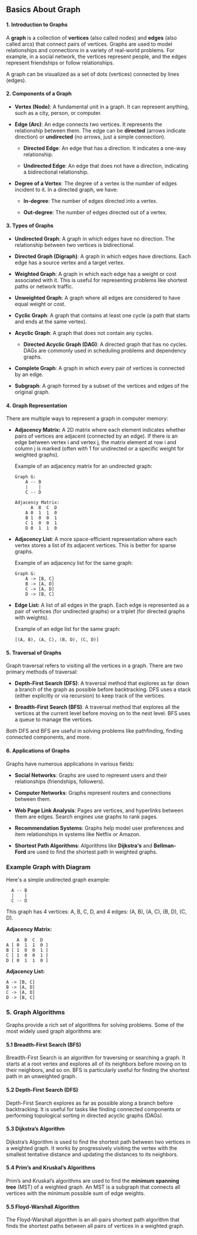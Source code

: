 ## Basics About Graph

#### 1. **Introduction to Graphs**

A **graph** is a collection of **vertices** (also called nodes) and **edges** (also called arcs) that connect pairs of vertices. Graphs are used to model relationships and connections in a variety of real-world problems. For example, in a social network, the vertices represent people, and the edges represent friendships or follow relationships.

A graph can be visualized as a set of dots (vertices) connected by lines (edges).

#### 2. **Components of a Graph**

*   **Vertex (Node)**: A fundamental unit in a graph. It can represent anything, such as a city, person, or computer.
    
*   **Edge (Arc)**: An edge connects two vertices. It represents the relationship between them. The edge can be **directed** (arrows indicate direction) or **undirected** (no arrows, just a simple connection).
    
    *   **Directed Edge**: An edge that has a direction. It indicates a one-way relationship.
        
    *   **Undirected Edge**: An edge that does not have a direction, indicating a bidirectional relationship.
        
*   **Degree of a Vertex**: The degree of a vertex is the number of edges incident to it. In a directed graph, we have:
    
    *   **In-degree**: The number of edges directed into a vertex.
        
    *   **Out-degree**: The number of edges directed out of a vertex.
        

#### 3. **Types of Graphs**

*   **Undirected Graph**: A graph in which edges have no direction. The relationship between two vertices is bidirectional.
    
*   **Directed Graph (Digraph)**: A graph in which edges have directions. Each edge has a source vertex and a target vertex.
    
*   **Weighted Graph**: A graph in which each edge has a weight or cost associated with it. This is useful for representing problems like shortest paths or network traffic.
    
*   **Unweighted Graph**: A graph where all edges are considered to have equal weight or cost.
    
*   **Cyclic Graph**: A graph that contains at least one cycle (a path that starts and ends at the same vertex).
    
*   **Acyclic Graph**: A graph that does not contain any cycles.
    
    *   **Directed Acyclic Graph (DAG)**: A directed graph that has no cycles. DAGs are commonly used in scheduling problems and dependency graphs.
        
*   **Complete Graph**: A graph in which every pair of vertices is connected by an edge.
    
*   **Subgraph**: A graph formed by a subset of the vertices and edges of the original graph.
    

#### 4. **Graph Representation**

There are multiple ways to represent a graph in computer memory:

*   **Adjacency Matrix:** A 2D matrix where each element indicates whether pairs of vertices are adjacent (connected by an edge). If there is an edge between vertex i and vertex j, the matrix element at row i and column j is marked (often with 1 for undirected or a specific weight for weighted graphs).

    Example of an adjacency matrix for an undirected graph:

    ```
    Graph G:
        A -- B
        |    |
        C -- D

    Adjacency Matrix:
          A  B  C  D
        A 0  1  1  0
        B 1  0  0  1
        C 1  0  0  1
        D 0  1  1  0
    ```
*  **Adjacency List**: A more space-efficient representation where each vertex stores a list of its adjacent vertices. This is better for sparse graphs.

    Example of an adjacency list for the same graph:
    ```
    Graph G:
        A -> [B, C]
        B -> [A, D]
        C -> [A, D]
        D -> [B, C]
    ```

*  **Edge List:** A list of all edges in the graph. Each edge is represented as a pair of vertices (for undirected graphs) or a triplet (for directed graphs with weights).

    Example of an edge list for the same graph:
    ```
    [(A, B), (A, C), (B, D), (C, D)]
    ```

#### 5. **Traversal of Graphs**

Graph traversal refers to visiting all the vertices in a graph. There are two primary methods of traversal:

*   **Depth-First Search (DFS)**: A traversal method that explores as far down a branch of the graph as possible before backtracking. DFS uses a stack (either explicitly or via recursion) to keep track of the vertices.
    
*   **Breadth-First Search (BFS)**: A traversal method that explores all the vertices at the current level before moving on to the next level. BFS uses a queue to manage the vertices.
    

Both DFS and BFS are useful in solving problems like pathfinding, finding connected components, and more.

#### 6. **Applications of Graphs**

Graphs have numerous applications in various fields:

*   **Social Networks**: Graphs are used to represent users and their relationships (friendships, followers).
    
*   **Computer Networks**: Graphs represent routers and connections between them.
    
*   **Web Page Link Analysis**: Pages are vertices, and hyperlinks between them are edges. Search engines use graphs to rank pages.
    
*   **Recommendation Systems**: Graphs help model user preferences and item relationships in systems like Netflix or Amazon.
    
*   **Shortest Path Algorithms**: Algorithms like **Dijkstra's** and **Bellman-Ford** are used to find the shortest path in weighted graphs.


### Example Graph with Diagram

Here's a simple undirected graph example:
```
  A -- B
  |    |
  C -- D
```

This graph has 4 vertices: A, B, C, D, and 4 edges: (A, B), (A, C), (B, D), (C, D).

**Adjacency Matrix:**
```
    A  B  C  D
A [ 0  1  1  0 ]
B [ 1  0  0  1 ]
C [ 1  0  0  1 ]
D [ 0  1  1  0 ]

```

**Adjacency List:**
```
A -> [B, C]
B -> [A, D]
C -> [A, D]
D -> [B, C]

```

### 5. **Graph Algorithms**

Graphs provide a rich set of algorithms for solving problems. Some of the most widely used graph algorithms are:

#### 5.1 **Breadth-First Search (BFS)**

Breadth-First Search is an algorithm for traversing or searching a graph. It starts at a root vertex and explores all of its neighbors before moving on to their neighbors, and so on. BFS is particularly useful for finding the shortest path in an unweighted graph.

#### 5.2 **Depth-First Search (DFS)**

Depth-First Search explores as far as possible along a branch before backtracking. It is useful for tasks like finding connected components or performing topological sorting in directed acyclic graphs (DAGs).

#### 5.3 **Dijkstra’s Algorithm**

Dijkstra’s Algorithm is used to find the shortest path between two vertices in a weighted graph. It works by progressively visiting the vertex with the smallest tentative distance and updating the distances to its neighbors.

#### 5.4 **Prim’s and Kruskal’s Algorithms**

Prim’s and Kruskal’s algorithms are used to find the **minimum spanning tree** (MST) of a weighted graph. An MST is a subgraph that connects all vertices with the minimum possible sum of edge weights.

#### 5.5 **Floyd-Warshall Algorithm**

The Floyd-Warshall algorithm is an all-pairs shortest path algorithm that finds the shortest paths between all pairs of vertices in a weighted graph.